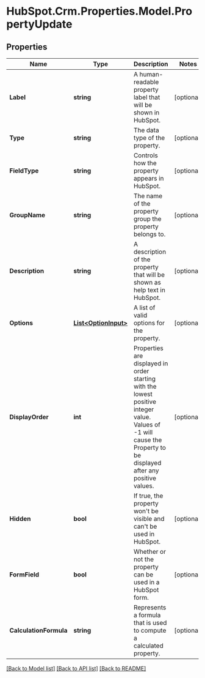 # HubSpot.Crm.Properties.Model.PropertyUpdate

## Properties

Name | Type | Description | Notes
------------ | ------------- | ------------- | -------------
**Label** | **string** | A human-readable property label that will be shown in HubSpot. | [optional] 
**Type** | **string** | The data type of the property. | [optional] 
**FieldType** | **string** | Controls how the property appears in HubSpot. | [optional] 
**GroupName** | **string** | The name of the property group the property belongs to. | [optional] 
**Description** | **string** | A description of the property that will be shown as help text in HubSpot. | [optional] 
**Options** | [**List&lt;OptionInput&gt;**](OptionInput.md) | A list of valid options for the property. | [optional] 
**DisplayOrder** | **int** | Properties are displayed in order starting with the lowest positive integer value. Values of -1 will cause the Property to be displayed after any positive values. | [optional] 
**Hidden** | **bool** | If true, the property won&#39;t be visible and can&#39;t be used in HubSpot. | [optional] 
**FormField** | **bool** | Whether or not the property can be used in a HubSpot form. | [optional] 
**CalculationFormula** | **string** | Represents a formula that is used to compute a calculated property. | [optional] 

[[Back to Model list]](../README.md#documentation-for-models) [[Back to API list]](../README.md#documentation-for-api-endpoints) [[Back to README]](../README.md)

